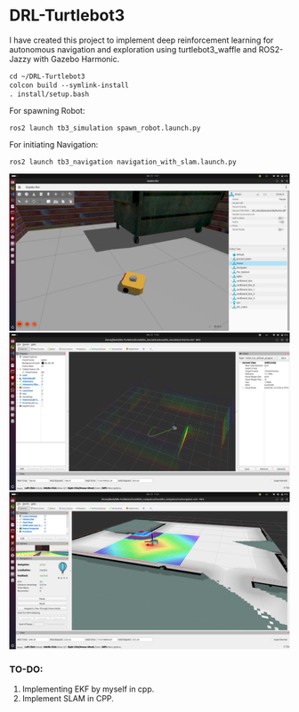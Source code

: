 # DRL-Turtlebot3
I have created this project to implement deep reinforcement learning for autonomous navigation and exploration using turtlebot3_waffle and ROS2-Jazzy with Gazebo Harmonic. 



```
cd ~/DRL-Turtlebot3
colcon build --symlink-install
. install/setup.bash
```

For spawning Robot:
```
ros2 launch tb3_simulation spawn_robot.launch.py
```
For initiating Navigation:
```
ros2 launch tb3_navigation navigation_with_slam.launch.py
```

![Alt text](images/gazebo.png)
![Alt text](images/rviz1.png)
![Alt text](images/rviz2.png)

### TO-DO:
1. Implementing EKF by myself in cpp.
2. Implement SLAM in CPP.

